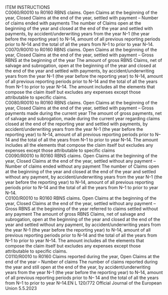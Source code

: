  
ITEM  INSTRUCTIONS  
C0060/R0010 
to R0160  RBNS claims. Open Claims at 
the beginning of the year, 
Closed Claims at the end of 
the year, settled with payment 
– Number of claims ended 
with payments  The number of Claims open at the beginning of the year and closed at the end of 
the year and settled with payments, by accident/underwriting years from the year 
N–1 (the year before the reporting year) to N–14, amount of all previous 
reporting periods prior to N–14 and the total of all the years from N–1 to 
prior to year N–14.  
C0070/R0010 
to R0160  RBNS claims. Open Claims at 
the beginning of the year, 
Closed Claims at the end of 
the year, settled with payment 
– Gross RBNS at the beginning 
of the year  The amount of gross RBNS Claims, net of salvage and subrogation, open at the 
beginning of the year and closed at the end of the year and settled with payments, 
by accident/underwriting years from the year N–1 (the year before the reporting 
year) to N–14, amount of all previous reporting periods prior to N–14 and the 
total of all the years from N–1 to prior to year N–14. 
The amount includes all the elements that compose the claim itself but excludes 
any expenses except those attributable to specific claims.  
C0080/R0010 
to R0160  RBNS claims. Open Claims at 
the beginning of the year, 
Closed Claims at the end of 
the year, settled with payment 
– Gross payments made 
during the current year  The amount of gross payments, net of salvage and subrogation, made during the 
current year regarding claims closed at the end of the reporting year and settled 
with payments, by accident/underwriting years from the year N–1 (the year before 
the reporting year) to N–14, amount of all previous reporting periods prior to N– 
14 and the total of all the years from N–1 to prior to year N–14. 
The amount includes all the elements that compose the claim itself but excludes 
any expenses except those attributable to specific claims  
C0090/R0010 
to R0160  RBNS claims. Open Claims at 
the beginning of the year, 
Closed Claims at the end of 
the year, settled without any 
payment – Number of claims 
ended without any payment  The number of Claims open at the beginning of the year and closed at the end of 
the year and settled without any payment, by accident/underwriting years from 
the year N–1 (the year before the reporting year) to N–14, amount of all previous 
reporting periods prior to N–14 and the total of all the years from N–1 to prior 
to year N–14.  
C0100/R0010 
to R0160  RBNS claims. Open Claims at 
the beginning of the year, 
Closed Claims at the end of 
the year, settled without any 
payment – Gross RBNS at the 
beginning of the year referred 
to claims settled without any 
payment  The amount of gross RBNS Claims, net of salvage and subrogation, open at the 
beginning of the year and closed at the end of the year and settled without any 
payment, by accident/underwriting years from the year N–1 (the year before the 
reporting year) to N–14, amount of all previous reporting periods prior to N–14 
and the total of all the years from N–1 to prior to year N–14. 
The amount includes all the elements that compose the claim itself but excludes 
any expenses except those attributable to specific claims.  
C0110/R0010 
to R0160  Claims reported during the 
year, Open Claims at the end 
of the year – Number of 
claims  The number of claims reported during the year and still open at the end of the 
year, by accident/underwriting years from the year N–1 (the year before the 
reporting year) to N–14, amount of all previous reporting periods prior to N– 
14 and the total of all the years from N–1 to prior to year N–14.EN  L 120/772 Official Journal of the European Union 5.5.2023